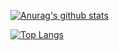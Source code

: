 [![Anurag's github stats](https://github-readme-stats.vercel.app/api?username=JW5123&theme=nightowl)](https://github.com/JW5123/github-readme-stats)  
<!--[![Top Langs](https://github-readme-stats.vercel.app/api/top-langs/?username=JW5123&layout=compact&theme=nightowl)](https://github.com/JW5123/github-readme-stats)-->
[![Top Langs](https://github-readme-stats.vercel.app/api/top-langs/?username=JW5123&theme=tokyonight)](https://github.com/JW5123/github-readme-stats)
